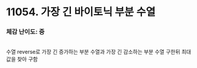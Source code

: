 # 11054. 가장 긴 바이토닉 부분 수열

### 체감 난이도: 중

<br>
수열 reverse로 가장 긴 증가하는 부분 수열과 가장 긴 감소하는 부분 수열 구한뒤 최대값을 찾아 구함
